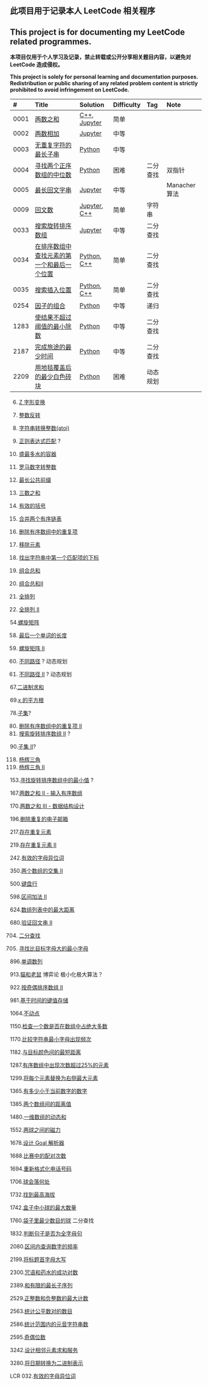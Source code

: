 ## 此项目用于记录本人 LeetCode 相关程序

## This project is for documenting my LeetCode related programmes.

**本项目仅用于个人学习及记录，禁止转载或公开分享相关题目内容，以避免对 LeetCode 造成侵权。**

**This project is solely for personal learning and documentation purposes. Redistribution or public sharing of any related problem content is strictly prohibited to avoid infringement on LeetCode.**

| #    | Title                                        | Solution                                                   | Difficulty | Tag  | Note        |
|:-----|:---------------------------------------------|:-----------------------------------------------------------|:-----------|:-----|:------------|
| 0001 | [两数之和](Code/0001)                            | [C++](Code/0001/0001.cpp), [Jupyter](Code/0001/0001.ipynb) | 简单         |      |             |
| 0002 | [两数相加](Code/0002)                            | [Jupyter](Code/0002/0002.ipynb)                            | 中等         |      |             |
| 0003 | [无重复字符的最长子串](Code/0003/README.md)            | [Python](Code/0003/0003.py)                                | 中等         |      |             |
| 0004 | [寻找两个正序数组的中位数](Code/0004/README.md)          | [Python](Code/0004/0004.py)                                | 困难         | 二分查找 | 双指针         |
| 0005 | [最长回文字串](Code/0005)                          | [Jupyter](Code/0005.ipynb)                                 | 中等         |      | Manacher 算法 |
| 0009 | [回文数](Code/0009)                             | [Jupyter](Code/0009/0009.ipynb), [C++](Code/0009/0009.cpp) | 简单         | 字符串  |             |
| 0033 | [搜索旋转排序数组](Code/0033)                        | [Jupyter](Code/0033.ipynb)                                 | 中等         | 二分查找 |             |
| 0034 | [在排序数组中查找元素的第一个和最后一个位置](Code/0034/README.md) | [Python](Code/0034/0034.py),   [C++](Code/0034/0034.cpp)   | 简单         | 二分查找 |             |
| 0035 | [搜索插入位置](Code/0035/README.md)                | [Python](Code/0035/0035_2.py),  [C++](Code/0035/0035.cpp)  | 简单         | 二分查找 |             |
| 0254 | [因子的组合](Code/0254/README.md)                 | [Python](Code/0254/0254_2.py)                              | 中等         | 递归   |             |
| 1283 | [使结果不超过阈值的最小除数](Code/1283/README.md)         | [Python](Code/1283/1283.py)                                | 中等         | 二分查找 |             |
| 2187 | [完成旅途的最少时间](Code/2187/README.md)             | [Python](Code/2187/2187_2.py)                              | 中等         | 二分查找 |             |
| 2209 | [用地毯覆盖后的最少白色砖块](Code/2209/README.md)         | [Python](Code/2209/2209.py)                                | 困难         | 动态规划 |             |




6. [Z 字形变换](Code/0006.ipynb)
7. [整数反转](Code/0007.ipynb)
8. [字符串转换整数(atoi)](Code/0008.ipynb)



10. [正则表达式匹配](Code/0010) ?
11. [盛最多水的容器](Code/0011.ipynb)


13. [罗马数字转整数](Code/0013.ipynb)
14. [最长公共前缀](Code/0014.ipynb)
15. [三数之和](Code/0015)


20. [有效的括号](Code/0020.ipynb)
21. [合并两个有序链表](Code/0021.ipynb)


26. [删除有序数组中的重复项](Code/0026.ipynb)
27. [移除元素](Code/0027.ipynb)
28. [找出字符串中第一个匹配项的下标](Code/0028.ipynb)





39. [组合总和](Code/0039.ipynb)
40. [组合总和II](Code/0040.ipynb)


46. [全排列](Code/0046.ipynb)
47. [全排列 II](Code/0047.ipynb)


54.[螺旋矩阵](Code/0054.ipynb)


58. [最后一个单词的长度](Code/0058.ipynb)
59. [螺旋矩阵 II](Code/0059.ipynb)


62. [不同路径](Code/0062.ipynb) ? 动态规划
63. [不同路径 II](Code/0063.ipynb) ? 动态规划


67.[二进制求和](Code/0067)


69.[x 的平方根](Code/0069)


78.[子集](Code/0078.ipynb)?


80. [删除有序数组中的重复项 II](Code/0080.ipynb)
81. [搜索旋转排序数组 II](Code/0081.ipynb) ?


90.[子集 II](Code/0090.ipynb)?


118. [杨辉三角](Code/0118.ipynb)
119. [杨辉三角 II](Code/0119.ipynb)


153.[寻找旋转排序数组中的最小值](Code/0153.ipynb) ?

167.[两数之和 II - 输入有序数组](Code/0167)

170.[两数之和 III - 数据结构设计](Code/0170)

196.[删除重复的电子邮箱](Code/0196.ipynb)

217.[存在重复元素](Code/0217.ipynb)

219.[存在重复元素 II](Code/0219.ipynb)

242.[有效的字母异位词](Code/0242.ipynb)

350.[两个数组的交集 II](Code/0350.ipynb)

500.[键盘行](Code/0500.ipynb)

598.[区间加法 II](Code/0598.ipynb)

624.[数组列表中的最大距离](Code/0624)

680.[验证回文串 II](Code/0680.ipynb)

704. [二分查找](Code/0704)


744. [寻找比目标字母大的最小字母](Code/0744)

896.[单调数列](Code/0896.ipynb)

913.[猫和老鼠](Code/0913.ipynb) 博弈论 极小化极大算法？

922.[按奇偶排序数组 II](Code/0922.ipynb)

981.[基于时间的键值存储](Code/0981)

1064.[不动点](Code/1064)

1150.[检查一个数是否在数组中占绝大多数](Code/1150)

1170.[比较字符串最小字母出现频次](Code/1170)

1182.[与目标颜色间的最短距离](Code/1182)

1287.[有序数组中出现次数超过25%的元素](Code/1287)

1299.[将每个元素替换为右侧最大元素](Code/1299)

1365.[有多少小于当前数字的数字](Code/1365)

1385.[两个数组间的距离值](Code/1385)

1480.[一维数组的动态和](Code/1480)

1552.[两球之间的磁力](Code/1552)

1678.[设计 Goal 解析器](Code/1678.ipynb)

1688.[比赛中的配对次数](Code/1688.ipynb)

1694.[重新格式化电话号码](Code/1694.ipynb)

1706.[球会落何处](Code/1706)

1732.[找到最高海拔](Code/1732)

1742.[盒子中小球的最大数量](Code/1742)

1760.[袋子里最少数目的球](Code/1760) 二分查找

1832.[判断句子是否为全字母句](Code/1832.ipynb)

2080.[区间内查询数字的频率](Code/2080)

2199.[将标题首字母大写](Code/2199.ipynb)

2300.[咒语和药水的成功对数](Code/2300)

2389.[和有限的最长子序列](Code/2389)

2529.[正整数和负整数的最大计数](Code/2529)

2563.[统计公平数对的数目](Code/2563)

2586.[统计范围内的元音字符串数](Code/2586.ipynb)

2595.[奇偶位数](Code/2595)

3242.[设计相邻元素求和服务](Code/3242)

3280.[将日期转换为二进制表示](Code/3280.ipynb)

LCR 032.[有效的字母异位词](Code/LCR_032.ipynb)